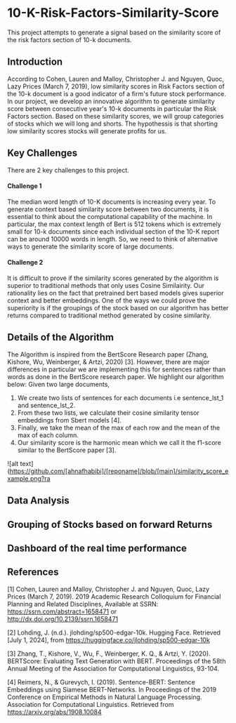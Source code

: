 # 10-K-Risk-Factors-Similarity-Score
This project attempts to generate a signal based on the similarity score of the risk factors section of 10-k documents. 

## Introduction

According to Cohen, Lauren and Malloy, Christopher J. and Nguyen, Quoc, Lazy Prices (March 7, 2019), low similarity scores in Risk Factors section of the 10-k document is a good indicator of a firm's future stock performance. In our project, we develop an innovative algorithm to generate similarity score between consecutive year's 10-k documents in particular the Risk Factors section. Based on these similarity scores, we will group categories of stocks which we will long and shorts. The hypothessis is that shorting low similarity scores stocks will generate profits for us.

## Key Challenges
 There are 2 key challenges to this project. 
 
 #### Challenge 1
 The median word length of 10-K documents is increasing every year. To generate context based similarity score between two documents, it is essential to think about the     computational capability of the machine. In particular, the max context length of Bert is 512 tokens which is extremely small for 10-k documents since each individual section of   the 10-K report can be around 10000 words in length. So, we need to think of alternative ways to generate the similarity score of large documents.

 #### Challenge 2
  It is difficult to prove if the similarity scores generated by the algorithm is superior to traditional methods that only uses Cosine Similairity. Our rationality lies on the fact that pretrained bert based models gives superior context and better embeddings. One of the ways we could prove the superiority is if the groupings of the stock based on our algorithm has better returns compared to traditional method generated by cosine similarity. 
 

## Details of the Algorithm

The Algorithm is inspired from the BertScore Research paper (Zhang, Kishore, Wu, Weinberger, & Artzi, 2020) [3]. However, there are major differences in particular we are implementing this for sentences rather than words as done in the BertScore research paper. We highlight our algorithm below:
Given two large documents,
1) We create two lists of sentences for each documents i.e sentence_lst_1 and sentence_lst_2.
2) From these two lists, we calculate their cosine similarity tensor embeddings from Sbert models [4].
3) Finally, we take the mean of the max of each row and the mean of the max of each column.
4) Our similarity score is the harmonic mean which we call it the f1-score similar to the BertScore paper [3].

![alt text](https://github.com/[ahnafhabibi]/[reponame]/blob/[main]/similarity_score_example.png?ra


## Data Analysis


## Grouping of Stocks based on forward Returns


## Dashboard of the real time performance







## References
[1] Cohen, Lauren and Malloy, Christopher J. and Nguyen, Quoc, Lazy Prices (March 7, 2019). 2019 Academic Research Colloquium for Financial Planning and Related Disciplines, Available at SSRN: https://ssrn.com/abstract=1658471 or http://dx.doi.org/10.2139/ssrn.1658471

[2] Lohding, J. (n.d.). jlohding/sp500-edgar-10k. Hugging Face. Retrieved [July 1, 2024], from https://huggingface.co/jlohding/sp500-edgar-10k

[3] Zhang, T., Kishore, V., Wu, F., Weinberger, K. Q., & Artzi, Y. (2020). BERTScore: Evaluating Text Generation with BERT. Proceedings of the 58th Annual Meeting of the Association for Computational Linguistics, 93-104.

[4] Reimers, N., & Gurevych, I. (2019). Sentence-BERT: Sentence Embeddings using Siamese BERT-Networks. In Proceedings of the 2019 Conference on Empirical Methods in Natural Language Processing. Association for Computational Linguistics. Retrieved from https://arxiv.org/abs/1908.10084

